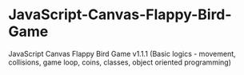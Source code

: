 # JavaScript-Canvas-Flappy-Bird-Game
JavaScript Canvas Flappy Bird Game v1.1.1 (Basic logics - movement, collisions, game loop, coins, classes, object oriented programming)
